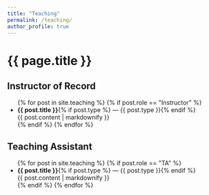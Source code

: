 ```yaml
---
title: "Teaching"
permalink: /teaching/
author_profile: true
---
```



<h1>{{ page.title }}</h1>

<!-- Instructor of Record Section -->
<h2>Instructor of Record</h2>
<ul>
{% for post in site.teaching %}
  {% if post.role == "Instructor" %}
    <li>
      <strong>{{ post.title }}</strong>{% if post.type %} — {{ post.type }}{% endif %}
      <div>
        {{ post.content | markdownify }}
      </div>
    </li>
  {% endif %}
{% endfor %}
</ul>

<!-- Teaching Assistant Section -->
<h2>Teaching Assistant</h2>
<ul>
{% for post in site.teaching %}
  {% if post.role == "TA" %}
    <li>
      <strong>{{ post.title }}</strong>{% if post.type %} — {{ post.type }}{% endif %}
      <div>
        {{ post.content | markdownify }}
      </div>
    </li>
  {% endif %}
{% endfor %}
</ul>
